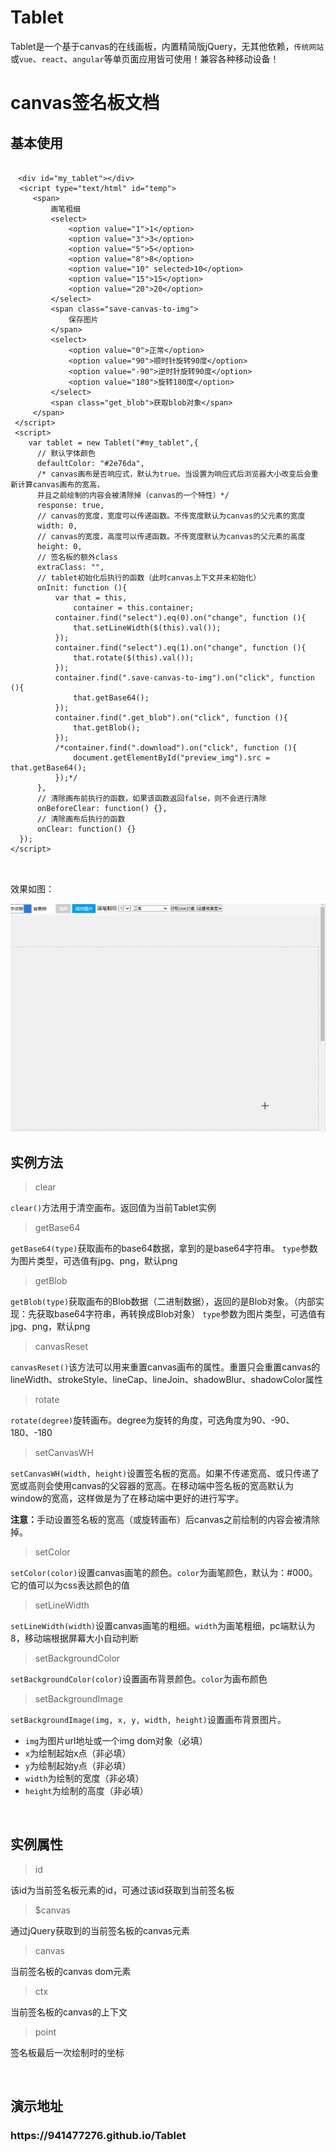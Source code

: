 # Tablet
Tablet是一个基于canvas的在线画板，内置精简版jQuery，无其他依赖，`传统网站`或`vue`、`react`、`angular`等单页面应用皆可使用！兼容各种移动设备！
<h1>canvas签名板文档</h1>
  <h2>基本使用</h2>
  <pre>
<code class="javascript">
　&lt;div id="my_tablet"&gt;&lt;/div&gt;
  &lt;script type="text/html" id="temp"&gt;
     &lt;span&gt;
         画笔粗细
         &lt;select&gt;
             &lt;option value="1"&gt;1&lt;/option&gt;
             &lt;option value="3"&gt;3&lt;/option&gt;
             &lt;option value="5"&gt;5&lt;/option&gt;
             &lt;option value="8"&gt;8&lt;/option&gt;
             &lt;option value="10" selected&gt;10&lt;/option&gt;
             &lt;option value="15"&gt;15&lt;/option&gt;
             &lt;option value="20"&gt;20&lt;/option&gt;
         &lt;/select&gt;
         &lt;span class="save-canvas-to-img"&gt;
             保存图片
         &lt;/span&gt;
         &lt;select&gt;
             &lt;option value="0"&gt;正常&lt;/option&gt;
             &lt;option value="90"&gt;顺时针旋转90度&lt;/option&gt;
             &lt;option value="-90"&gt;逆时针旋转90度&lt;/option&gt;
             &lt;option value="180"&gt;旋转180度&lt;/option&gt;
         &lt;/select&gt;
         &lt;span class="get_blob"&gt;获取blob对象&lt;/span&gt;
     &lt;/span&gt;
 &lt;/script&gt;
 &lt;script&gt;
    var tablet = new Tablet("#my_tablet",{
      // 默认字体颜色
      defaultColor: "#2e76da",
      /* canvas画布是否响应式，默认为true。当设置为响应式后浏览器大小改变后会重新计算canvas画布的宽高，
      并且之前绘制的内容会被清除掉（canvas的一个特性）*/
      response: true,
      // canvas的宽度，宽度可以传递函数。不传宽度默认为canvas的父元素的宽度
      width: 0,
      // canvas的宽度，高度可以传递函数。不传宽度默认为canvas的父元素的高度
      height: 0,
      // 签名板的额外class
      extraClass: "",
      // tablet初始化后执行的函数（此时canvas上下文并未初始化）
      onInit: function (){
          var that = this,
              container = this.container;
          container.find("select").eq(0).on("change", function (){
              that.setLineWidth($(this).val());
          });
          container.find("select").eq(1).on("change", function (){
              that.rotate($(this).val());
          });
          container.find(".save-canvas-to-img").on("click", function (){
              that.getBase64();
          });
          container.find(".get_blob").on("click", function (){
              that.getBlob();
          });
          /*container.find(".download").on("click", function (){
              document.getElementById("preview_img").src = that.getBase64();
          });*/
      },
      // 清除画布前执行的函数，如果该函数返回false，则不会进行清除
      onBeforeClear: function() {},
      // 清除画布后执行的函数
      onClear: function() {}
  });
&lt;/script&gt;
</code>
  </pre>
  <p>效果如图：</p>
  
  ![Table画板效果](./images/tablet-effect.gif)
  
  <div class="pt-20"></div>

  <h2>实例方法</h2>
  <blockquote>
      <span class="font-26">clear</span>
  </blockquote>
  <p class="pl-30"><code>clear()</code>方法用于清空画布。返回值为当前Tablet实例</p>
  <blockquote>
      <span class="font-26">getBase64</span>
  </blockquote>
  <p class="pl-30">
    <code>getBase64(type)</code>获取画布的base64数据，拿到的是base64字符串。
    <code>type</code>参数为图片类型，可选值有jpg、png，默认png
  </p>
  <blockquote>
      <span class="font-26">getBlob</span>
  </blockquote>
  <p class="pl-30">
    <code>getBlob(type)</code>获取画布的Blob数据（二进制数据），返回的是Blob对象。（内部实现：先获取base64字符串，再转换成Blob对象）
    <code>type</code>参数为图片类型，可选值有jpg、png，默认png
  </p>
  <blockquote>
      <span class="font-26">canvasReset</span>
  </blockquote>
  <p class="pl-30">
    <code>canvasReset()</code>该方法可以用来重置canvas画布的属性。重置只会重置canvas的lineWidth、strokeStyle、lineCap、lineJoin、shadowBlur、shadowColor属性
  </p>
  <blockquote>
      <span class="font-26">rotate</span>
  </blockquote>
  <p class="pl-30">
    <code>rotate(degree)</code>旋转画布。degree为旋转的角度，可选角度为90、-90、180、-180
  </p>
  <blockquote>
      <span class="font-26">setCanvasWH</span>
  </blockquote>
  <p class="pl-30">
    <code>setCanvasWH(width, height)</code>设置签名板的宽高。如果不传递宽高、或只传递了宽或高则会使用canvas的父容器的宽高。在移动端中签名板的宽高默认为window的宽高，这样做是为了在移动端中更好的进行写字。
    <div class="pl-30">
      <b>注意：</b>手动设置签名板的宽高（或旋转画布）后canvas之前绘制的内容会被清除掉。
    </div>
  </p>
  <blockquote>
      <span class="font-26">setColor</span>
  </blockquote>
  <p class="pl-30">
    <code>setColor(color)</code>设置canvas画笔的颜色。<code>color</code>为画笔颜色，默认为：#000。它的值可以为css表达颜色的值
  </p>
  <blockquote>
      <span class="font-26">setLineWidth</span>
  </blockquote>
  <p class="pl-30">
    <code>setLineWidth(width)</code>设置canvas画笔的粗细。<code>width</code>为画笔粗细，pc端默认为8，移动端根据屏幕大小自动判断
  </p>
  <blockquote>
     <span class="font-26">setBackgroundColor</span>
  </blockquote>
  <p class="pl-30">
    <code>setBackgroundColor(color)</code>设置画布背景颜色。<code>color</code>为画布颜色
  </p>
  <blockquote>
    <span class="font-26">setBackgroundImage</span>
  </blockquote>
  <p class="pl-30">
     <code>setBackgroundImage(img, x, y, width, height)</code>设置画布背景图片。
     <ul>
        <li><code>img</code>为图片url地址或一个img dom对象（必填）</li>
        <li><code>x</code>为绘制起始x点（非必填）</li>
        <li><code>y</code>为绘制起始y点（非必填）</li>
        <li><code>width</code>为绘制的宽度（非必填）</li>
        <li><code>height</code>为绘制的高度（非必填）</li>
    </ul>
  </p>

  <br />
  <h2>实例属性</h2>
  <blockquote>
      <span class="font-26">id</span>
  </blockquote>
  <p class="pl-30">该id为当前签名板元素的id，可通过该id获取到当前签名板</p>
  <blockquote>
      <span class="font-26">$canvas</span>
  </blockquote>
  <p class="pl-30">通过jQuery获取到的当前签名板的canvas元素</p>
  <blockquote>
      <span class="font-26">canvas</span>
  </blockquote>
  <p class="pl-30">当前签名板的canvas dom元素</p>
  <blockquote>
      <span class="font-26">ctx</span>
  </blockquote>
  <p class="pl-30">当前签名板的canvas的上下文</p>
  <blockquote>
      <span class="font-26">point</span>
  </blockquote>
  <p class="pl-30">签名板最后一次绘制时的坐标</p>


  <br />
  <h2>演示地址</h2>
  <h3>https://941477276.github.io/Tablet</h3>
  <br />
  <br />
  <br />
</div>
